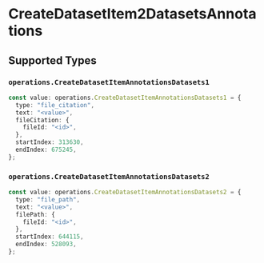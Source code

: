 # CreateDatasetItem2DatasetsAnnotations


## Supported Types

### `operations.CreateDatasetItemAnnotationsDatasets1`

```typescript
const value: operations.CreateDatasetItemAnnotationsDatasets1 = {
  type: "file_citation",
  text: "<value>",
  fileCitation: {
    fileId: "<id>",
  },
  startIndex: 313630,
  endIndex: 675245,
};
```

### `operations.CreateDatasetItemAnnotationsDatasets2`

```typescript
const value: operations.CreateDatasetItemAnnotationsDatasets2 = {
  type: "file_path",
  text: "<value>",
  filePath: {
    fileId: "<id>",
  },
  startIndex: 644115,
  endIndex: 528093,
};
```


